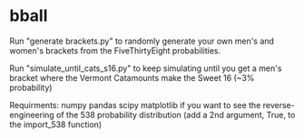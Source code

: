 # bball

Run "generate brackets.py" to randomly generate your own men's and women's brackets from the FiveThirtyEight probabilities.

Run "simulate_until_cats_s16.py" to keep simulating until you get a men's bracket where the Vermont Catamounts make the Sweet 16 (~3% probability)

Requirments:
numpy
pandas
scipy
matplotlib if you want to see the reverse-engineering of the 538 probability distribution (add a 2nd argument, True, to the import_538 function)
